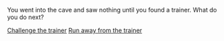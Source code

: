 You went into the cave and saw nothing until you found a trainer. What do you do next?

[Challenge the trainer](challenge-trainer.md)
[Run away from the trainer](run-from-trainer.md)
